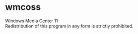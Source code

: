 # wmcoss
Windows Media Center 11<br>
Redistribution of this program in any form is strictly prohibited.